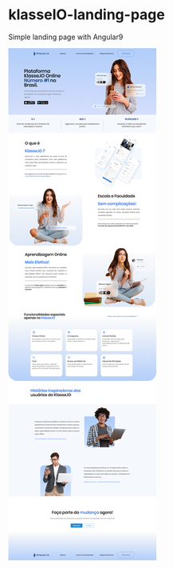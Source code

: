 # klasseIO-landing-page
Simple landing page with Angular9

<img src="https://github.com/ivanmpe/klasseIO-landing-page/blob/master/src/assets/landing-page.png"></i>
